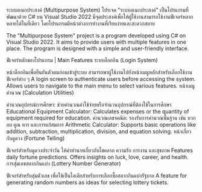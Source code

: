 ระบบอเนกประสงค์ (Multipurpose System)
โปรเจค "ระบบอเนกประสงค์" เป็นโปรแกรมที่พัฒนาด้วย C# บน Visual Studio 2022 มีจุดประสงค์เพื่อให้ผู้ใช้งานสามารถใช้งานฟีเจอร์หลากหลายได้ในที่เดียว โดยโปรแกรมมีหน้าต่างการทำงานที่เรียบง่ายและสะดวกสบาย

The "Multipurpose System" project is a program developed using C# on Visual Studio 2022. It aims to provide users with multiple features in one place. The program is designed with a simple and user-friendly interface.

ฟีเจอร์หลักของโปรแกรม | Main Features
ระบบล็อกอิน (Login System)

หน้าล็อกอินเพื่อยืนยันตัวตนก่อนเข้าสู่ระบบ
สามารถพาผู้ใช้งานไปยังหน้าเมนูหลักสำหรับเลือกใช้งานฟีเจอร์ต่าง ๆ
A login screen to authenticate users before accessing the system.
Allows users to navigate to the main menu to select various features.
หน้าเมนูคำนวณ (Calculation Utilities)

คำนวณอุปกรณ์การศึกษา: ช่วยคำนวณค่าใช้จ่ายหรือจำนวนอุปกรณ์ที่ต้องใช้ในการศึกษา
Educational Equipment Calculator: Calculates expenses or the quantity of equipment required for education.
คำนวณเลขาคณิต: รองรับการคำนวณพื้นฐาน เช่น บวก ลบ คูณ หาร และการแก้สมการ
Arithmetic Calculator: Supports basic operations like addition, subtraction, multiplication, division, and equation solving.
หน้าเกี่ยวกับดูดวง (Fortune Telling)

ฟีเจอร์สำหรับดูดวงประจำวัน
ให้คำทำนายเกี่ยวกับโชคลาภ ความรัก การงาน และสุขภาพ
Features daily fortune predictions.
Offers insights on luck, love, career, and health.
การสุ่มเลขสลากกินแบ่ง (Lottery Number Generator)

ฟีเจอร์สำหรับสุ่มตัวเลข เพื่อใช้เป็นไอเดียสำหรับการเลือกซื้อสลากกินแบ่งรัฐบาล
A feature for generating random numbers as ideas for selecting lottery tickets.
